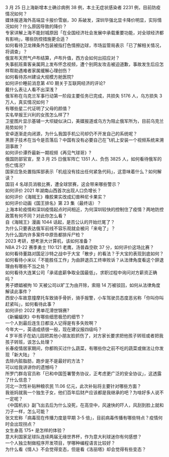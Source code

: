 3 月 25 日上海新增本土确诊病例 38 例，本土无症状感染者 2231 例，目前防疫情况如何？  
媒体报道海外高端显卡报价雪崩，30 系破发，深圳华强北显卡降价明显，实际情况如何？什么原因导致的降价？  
专家详解上海不能封城原因「在全国经济社会发展中承载重要功能，对全球经济都有影响」，哪些防控措施更合适？  
如何看待卫龙辣条外包装被指打色情擦边球，市场监管局表示「已了解相关情况，将调查」？  
俄宣布天然气卢布结算，卢布升值，西方会如何出招应对？  
失事航班乘客亲属网上发布怀念视频，遭个别网友攻击被迫道歉，事故发生后应怎样帮助遇难者家属缓解心理创伤？  
如何看待苏州建设大规模方舱医院?  
如何评价睡前消息第 410 期关于互联网经济的评论?  
戴什么表让人看不出深浅？  
俄军称在乌克兰军事行动第一阶段主要任务已完成，共损失 5176 人，乌方损失 3 万人，真实情况如何？  
有哪些星二代证明了父母的颜值？  
实名举报王兴利的女孩怎么样了?  
卫星图片显示基辅一大坝疑似决口，美媒报道或乌方为阻止俄军所为，目前乌克兰局势如何？  
安卓逐渐走向闭源，为什么我国手机公司却仍不开发自己的系统呢？  
黑匣子技术在当今是否落后？中国有没有必要自己在飞机上安装一个视频系统来溯洄事故？  
如何评价谭乔最新一期视频《再见气球哥》?  
俄国防部官宣，至 3 月 25 日俄军阵亡 1351 人、负伤 3825 人，如何看待俄军的伤亡情况?  
国家应急处置指挥部表示「机组没有挂出任何紧急代码」，这意味着什么？如何解读？  
国羽 4 名球员消极比赛，遭全球禁赛，这会带来哪些警示？  
如何评价 2021 年湖南山西首次出现人口负增长？  
如何评价《海贼王》橡胶果实改成幻兽种尼卡果实？  
如何评价动画《国王排名》第 23 集（最终话）？  
上海本轮疫情和深圳疫情起点时间相近，为何深圳较快的控制住了疫情？两地防控政策有何不同？对此你怎么看？  
自《海贼王》漫画 1044 话起，是否公认的开始烂尾了？  
为什么只要表达俄军前线不容乐观就会被问「来电了」？  
为什么国内许多案件中原告都排斥尸检？  
2023 考研，想考浙大计算机，该如何准备？  
NBA 21-22 赛季勇士 110:121 老鹰，汤普森空砍 37 分，如何评价这场比赛？  
如何看待董路对国足沙特之战中于大宝「散步」的看法？于大宝的表现到底如何？  
如何看待小米以「不能胜任工作」为由辞退员工终审败诉？从法律角度看这个辞退理由有哪些不当之处？  
如何看待大连某公司「承诺底薪争取全国最低」，求职过程中询问对方薪资正确吗？  
男子嫖娼被拘 10 天被公司以旷工为由开除，索赔 14 万被驳回，如何从法律角度解读此事件？  
西安小车故意撞摩托车致骑手骨折，骑手报警，小车驾驶员态度恶劣称「你叫你叫赶紧叫」，如何看待此事？  
如何评价 2022 男单花滑世锦赛?  
《新蝙蝠侠》中有哪些细思极恐的细节？  
一个人到最后连生日都没人记得是有多失败啊？  
今年大一，英语成绩很一般，现在建议报四级吗？  
4 岁半孩子在幼儿园把其他小朋友脸抓伤了，对方家长要求把他孩子转班或者把我孩子转班，该怎么处理？  
长春疫情居家期间，你都购买过什么蔬菜，有哪些你之前不吃的蔬菜或做法让你发现「新大陆」？  
去除内脏脂肪，跑步是不是最好的方法？  
可以给我讲讲你的遗憾吗？  
所罗门群岛官员称「已和中国签署警务协议，正考虑更广泛的安全协议」，这透露了什么信息？  
河北一次性补贴种粮农民 11.06 亿元，此次补贴将主要针对哪些方面？  
我爸妈就我一个独生子女，他们百年后财产应该都是我继承的吧？为啥好多人说不一定呢？  
《中国机长》副飞出去后为什么没死，在高空中，风速快的吓人，风刮到脸上就和刀子一样，怎么可能？  
张文宏称「病毒现在传播力度是早期 3-5 倍」，目前病毒传播有哪些特点？疫情何时会出现拐点？  
女生身高 175+ 是怎样的体验？  
意大利国家足球队连续两届无缘世界杯，作为意大利球迷你有何感想？  
一个人独立制做程序开发项目，学哪种编程语言比较好？  
为什么看《情人》不会觉得变态，但是看《洛丽塔》却会觉得有些变态？  
